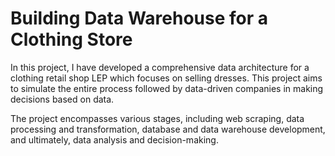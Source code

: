 # Building Data Warehouse for a Clothing Store

In this project, I have developed a comprehensive data architecture for a clothing retail shop LEP which focuses on selling dresses. This project aims to simulate the entire process followed by data-driven companies in making decisions based on data.

The project encompasses various stages, including web scraping, data processing and transformation, database and data warehouse development, and ultimately, data analysis and decision-making.
